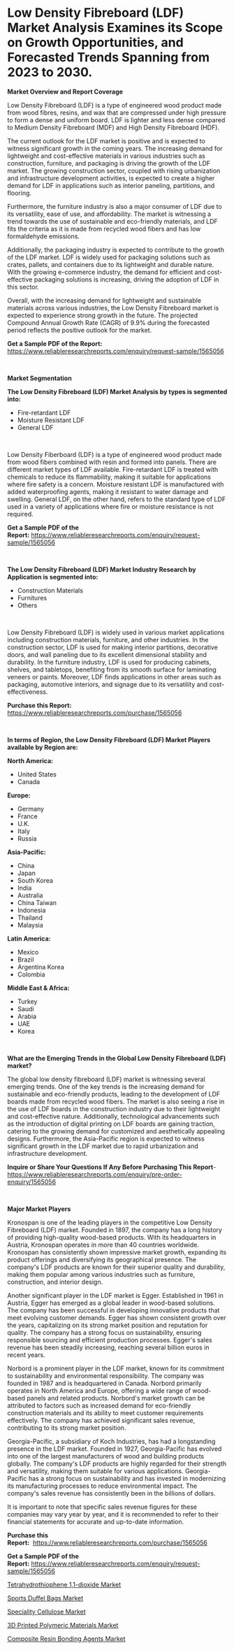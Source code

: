 <p><h1>Low Density Fibreboard (LDF) Market Analysis Examines its Scope on Growth Opportunities, and Forecasted Trends Spanning from 2023 to 2030.</h1></p><p><strong>Market Overview and Report Coverage</strong></p>
<p><p>Low Density Fibreboard (LDF) is a type of engineered wood product made from wood fibres, resins, and wax that are compressed under high pressure to form a dense and uniform board. LDF is lighter and less dense compared to Medium Density Fibreboard (MDF) and High Density Fibreboard (HDF).</p><p>The current outlook for the LDF market is positive and is expected to witness significant growth in the coming years. The increasing demand for lightweight and cost-effective materials in various industries such as construction, furniture, and packaging is driving the growth of the LDF market. The growing construction sector, coupled with rising urbanization and infrastructure development activities, is expected to create a higher demand for LDF in applications such as interior paneling, partitions, and flooring.</p><p>Furthermore, the furniture industry is also a major consumer of LDF due to its versatility, ease of use, and affordability. The market is witnessing a trend towards the use of sustainable and eco-friendly materials, and LDF fits the criteria as it is made from recycled wood fibers and has low formaldehyde emissions.</p><p>Additionally, the packaging industry is expected to contribute to the growth of the LDF market. LDF is widely used for packaging solutions such as crates, pallets, and containers due to its lightweight and durable nature. With the growing e-commerce industry, the demand for efficient and cost-effective packaging solutions is increasing, driving the adoption of LDF in this sector.</p><p>Overall, with the increasing demand for lightweight and sustainable materials across various industries, the Low Density Fibreboard market is expected to experience strong growth in the future. The projected Compound Annual Growth Rate (CAGR) of 9.9% during the forecasted period reflects the positive outlook for the market.</p></p>
<p><strong>Get a Sample PDF of the Report:</strong> <a href="https://www.reliableresearchreports.com/enquiry/request-sample/1565056">https://www.reliableresearchreports.com/enquiry/request-sample/1565056</a></p>
<p>&nbsp;</p>
<p><strong>Market Segmentation</strong></p>
<p><strong>The Low Density Fibreboard (LDF) Market Analysis by types is segmented into:</strong></p>
<p><ul><li>Fire-retardant LDF</li><li>Moisture Resistant LDF</li><li>General LDF</li></ul></p>
<p>&nbsp;</p>
<p><p>Low Density Fiberboard (LDF) is a type of engineered wood product made from wood fibers combined with resin and formed into panels. There are different market types of LDF available. Fire-retardant LDF is treated with chemicals to reduce its flammability, making it suitable for applications where fire safety is a concern. Moisture resistant LDF is manufactured with added waterproofing agents, making it resistant to water damage and swelling. General LDF, on the other hand, refers to the standard type of LDF used in a variety of applications where fire or moisture resistance is not required.</p></p>
<p><strong>Get a Sample PDF of the Report:</strong>&nbsp;<a href="https://www.reliableresearchreports.com/enquiry/request-sample/1565056">https://www.reliableresearchreports.com/enquiry/request-sample/1565056</a></p>
<p>&nbsp;</p>
<p><strong>The Low Density Fibreboard (LDF) Market Industry Research by Application is segmented into:</strong></p>
<p><ul><li>Construction Materials</li><li>Furnitures</li><li>Others</li></ul></p>
<p>&nbsp;</p>
<p><p>Low Density Fibreboard (LDF) is widely used in various market applications including construction materials, furniture, and other industries. In the construction sector, LDF is used for making interior partitions, decorative doors, and wall paneling due to its excellent dimensional stability and durability. In the furniture industry, LDF is used for producing cabinets, shelves, and tabletops, benefiting from its smooth surface for laminating veneers or paints. Moreover, LDF finds applications in other areas such as packaging, automotive interiors, and signage due to its versatility and cost-effectiveness.</p></p>
<p><strong>Purchase this Report:</strong>&nbsp; <a href="https://www.reliableresearchreports.com/purchase/1565056">https://www.reliableresearchreports.com/purchase/1565056</a></p>
<p>&nbsp;</p>
<p><strong>In terms of Region, the Low Density Fibreboard (LDF) Market Players available by Region are:</strong></p>
<p>
    <p> <strong> North America: </strong>
        <ul>
            <li>United States</li>
            <li>Canada</li>
        </ul>
        </p> 
    <p> <strong> Europe: </strong>
        <ul>
            <li>Germany</li>
            <li>France</li>
            <li>U.K.</li>
            <li>Italy</li>
            <li>Russia</li>
        </ul>
        </p> 
    <p> <strong> Asia-Pacific: </strong>
        <ul>
            <li>China</li>
            <li>Japan</li>
            <li>South Korea</li>
            <li>India</li>
            <li>Australia</li>
            <li>China Taiwan</li>
            <li>Indonesia</li>
            <li>Thailand</li>
            <li>Malaysia</li>
        </ul>
        </p> 
    <p> <strong> Latin America: </strong>
        <ul>
            <li>Mexico</li>
            <li>Brazil</li>
            <li>Argentina Korea</li>
            <li>Colombia</li>
        </ul>
        </p> 
    <p> <strong> Middle East & Africa: </strong>
        <ul>
            <li>Turkey</li>
            <li>Saudi</li>
            <li>Arabia</li>
            <li>UAE</li>
            <li>Korea</li>
        </ul>
    </p>
    </p>
<p>&nbsp;</p>
<p><strong>What are the Emerging Trends in the Global Low Density Fibreboard (LDF) market?</strong></p>
<p><p>The global low density fibreboard (LDF) market is witnessing several emerging trends. One of the key trends is the increasing demand for sustainable and eco-friendly products, leading to the development of LDF boards made from recycled wood fibers. The market is also seeing a rise in the use of LDF boards in the construction industry due to their lightweight and cost-effective nature. Additionally, technological advancements such as the introduction of digital printing on LDF boards are gaining traction, catering to the growing demand for customized and aesthetically appealing designs. Furthermore, the Asia-Pacific region is expected to witness significant growth in the LDF market due to rapid urbanization and infrastructure development.</p></p>
<p><strong>Inquire or Share Your Questions If Any Before Purchasing This Report</strong>- <a href="https://www.reliableresearchreports.com/enquiry/pre-order-enquiry/1565056">https://www.reliableresearchreports.com/enquiry/pre-order-enquiry/1565056</a></p>
<p>&nbsp;</p>
<p><strong>Major Market Players</strong></p>
<p><p>Kronospan is one of the leading players in the competitive Low Density Fibreboard (LDF) market. Founded in 1897, the company has a long history of providing high-quality wood-based products. With its headquarters in Austria, Kronospan operates in more than 40 countries worldwide. Kronospan has consistently shown impressive market growth, expanding its product offerings and diversifying its geographical presence. The company's LDF products are known for their superior quality and durability, making them popular among various industries such as furniture, construction, and interior design. </p><p>Another significant player in the LDF market is Egger. Established in 1961 in Austria, Egger has emerged as a global leader in wood-based solutions. The company has been successful in developing innovative products that meet evolving customer demands. Egger has shown consistent growth over the years, capitalizing on its strong market position and reputation for quality. The company has a strong focus on sustainability, ensuring responsible sourcing and efficient production processes. Egger's sales revenue has been steadily increasing, reaching several billion euros in recent years.</p><p>Norbord is a prominent player in the LDF market, known for its commitment to sustainability and environmental responsibility. The company was founded in 1987 and is headquartered in Canada. Norbord primarily operates in North America and Europe, offering a wide range of wood-based panels and related products. Norbord's market growth can be attributed to factors such as increased demand for eco-friendly construction materials and its ability to meet customer requirements effectively. The company has achieved significant sales revenue, contributing to its strong market position.</p><p>Georgia-Pacific, a subsidiary of Koch Industries, has had a longstanding presence in the LDF market. Founded in 1927, Georgia-Pacific has evolved into one of the largest manufacturers of wood and building products globally. The company's LDF products are highly regarded for their strength and versatility, making them suitable for various applications. Georgia-Pacific has a strong focus on sustainability and has invested in modernizing its manufacturing processes to reduce environmental impact. The company's sales revenue has consistently been in the billions of dollars.</p><p>It is important to note that specific sales revenue figures for these companies may vary year by year, and it is recommended to refer to their financial statements for accurate and up-to-date information.</p></p>
<p><strong>Purchase this Report:</strong>&nbsp;&nbsp;<a href="https://www.reliableresearchreports.com/purchase/1565056">https://www.reliableresearchreports.com/purchase/1565056</a></p>
<p></p>
<p><strong>Get a Sample PDF of the Report:</strong>&nbsp;<a href="https://www.reliableresearchreports.com/enquiry/request-sample/1565056">https://www.reliableresearchreports.com/enquiry/request-sample/1565056</a></p>
<p><p><a href="https://github.com/RoccoManning/Market-Research-Report-List-2/blob/main/tetrahydrothiophene-11-dioxide-market.md">Tetrahydrothiophene 1,1-dioxide Market</a></p><p><a href="https://www.linkedin.com/pulse/decoding-sports-duffel-bags-market-deep-dive-latest-trends-zrlde/">Sports Duffel Bags Market</a></p><p><a href="https://github.com/JameTravis/Market-Research-Report-List-2/blob/main/speciality-cellulose-market.md">Speciality Cellulose Market</a></p><p><a href="https://github.com/RichRobinson5/Market-Research-Report-List-2/blob/main/3d-printed-polymeric-materials-market.md">3D Printed Polymeric Materials Market</a></p><p><a href="https://github.com/NorbertYates/Market-Research-Report-List-2/blob/main/composite-resin-bonding-agents-market.md">Composite Resin Bonding Agents Market</a></p></p>